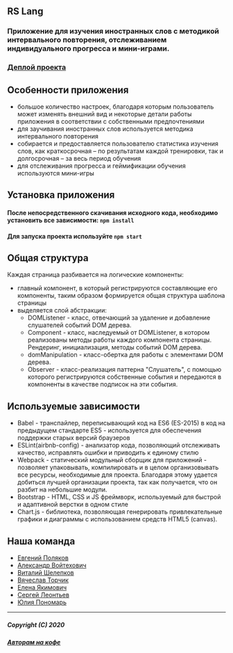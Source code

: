 ## RS Lang

### Приложение для изучения иностранных слов с методикой интервального повторения, отслеживанием индивидуального прогресса и мини-играми.

### [Деплой проекта](https://rslang-team41-jekman87.netlify.app/)

## Особенности приложения

- большое количество настроек, благодаря которым пользователь может изменять внешний вид и некоторые детали работы приложения в соответствии с собственными предпочтениями
- для заучивания иностранных слов используется методика интервального повторения
- собирается и предоставляется пользователю статистика изучения слов, как краткосрочная – по результатам каждой тренировки, так и долгосрочная – за весь период обучения
- для отслеживания прогресса и геймификации обучения используются мини-игры

## Установка приложения

#### После непосредственного скачивания исходного кода, необходимо установить все зависимости: `npm install`

#### Для запуска проекта используйте `npm start`

## Общая структура 

Каждая страница разбивается на логические компоненты:
* главный компонент, в который регистрируются составляющие его компоненты, таким образом формируется общая структура шаблона страницы
* выделяется слой абстракции:
  * DOMListener - класс, отвечающий за удаление и добавление слушателей событий DOM дерева.
  * Component - класс, наследуемый от DOMListener, в котором реализованы методы работы каждого компонента страницы. Рендеринг, инициализация, методы событий DOM дерева.
  * domManipulation - класс-обертка для работы с элементами DOM дерева.
  * Observer - класс-реализация паттерна "Слушатель", с помощью которого регистрируются собственные события и передаются в компоненты в качестве подписок на эти события.

## Используемые зависимости

* Babel - транспайлер, переписывающий код на ES6 (ES-2015) в код на предыдущем стандарте ES5 - используется для обеспечения поддержки старых версий браузеров
* ESLint(airbnb-config) - анализатор кода, позволяющий отслеживать качество, исправлять ошибки и приводить к единому стилю
* Webpack - статический модульный сборщик для приложений - позволяет упаковывать, компилировать и в целом организовывать все ресурсы, необходимые для проекта. Благодаря этому удается добиться лучшей организации проекта, так как получается, что он разбит на небольшие модули.
* Bootstrap - HTML, CSS и JS фреймворк, используемый для быстрой и адаптивной верстки в одном стиле
* Chart.js - библиотека, позволяющая генерировать привлекательные графики и диаграммы с использованием средств HTML5 (canvas).

## Наша команда

* [Евгений Поляков](https://github.com/Jekman87)
* [Александр Войтехович](https://github.com/Alexandr-Voytekhovich)
* [Виталий Шелепков](https://github.com/AV-Shell)
* [Вячеслав Торчик](https://github.com/torchik-slava)
* [Елена Якимович](https://github.com/AYaki-coder)
* [Сергей Леонтьев](https://github.com/vviiiii)
* [Юлия Пономарь](https://github.com/julia-dream)

------------------------
##### Copyright (C) 2020
##### [Авторам на кофе](money.yandex.ru/to/410011773540710)
